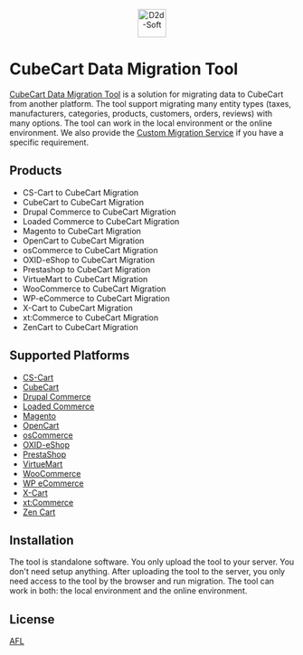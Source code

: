 <p align="center">
	<a href="https://d2d-soft.com/">
		<img alt="D2d-Soft" height="50px" src="https://d2d-soft.com/img/logo.png"/>
	</a>
</p>

# CubeCart Data Migration Tool
[CubeCart Data Migration Tool](https://d2d-soft.com/21-cubecart-migration) is a solution for migrating data to CubeCart from another platform. The tool support migrating many entity types (taxes, manufacturers, categories, products, customers, orders, reviews) with many options. The tool can work in the local environment or the online environment. We also provide the [Custom Migration Service](http://d2d-soft.com/migration-services/296-data-migration-customization.html) if you have a specific requirement. 

## Products
- CS-Cart to CubeCart Migration
- CubeCart to CubeCart Migration
- Drupal Commerce to CubeCart Migration
- Loaded Commerce to CubeCart Migration
- Magento to CubeCart Migration
- OpenCart to CubeCart Migration
- osCommerce to CubeCart Migration
- OXID-eShop to CubeCart Migration
- Prestashop to CubeCart Migration
- VirtueMart to CubeCart Migration
- WooCommerce to CubeCart Migration
- WP-eCommerce to CubeCart Migration
- X-Cart to CubeCart Migration
- xt:Commerce to CubeCart Migration
- ZenCart to CubeCart Migration

## Supported Platforms
- [CS-Cart](https://www.cs-cart.com/)
- [CubeCart](https://www.cubecart.com/)
- [Drupal Commerce](https://drupalcommerce.org/)
- [Loaded Commerce](https://loadedcommerce.com/)
- [Magento](https://magento.com/)
- [OpenCart](https://www.opencart.com/)
- [osCommerce](https://www.oscommerce.com/)
- [OXID-eShop](https://www.oxid-esales.com)
- [PrestaShop](https://www.prestashop.com)
- [VirtueMart](https://virtuemart.net/)
- [WooCommerce](https://woocommerce.com/)
- [WP eCommerce](https://wpecommerce.org/)
- [X-Cart](https://www.x-cart.com/)
- [xt:Commerce](https://www.xt-commerce.com/)
- [Zen Cart](https://www.zen-cart.com/)

## Installation
The tool is standalone software. You only upload the tool to your server. You don't need setup anything. After uploading the tool to the server, you only need access to the tool by the browser and run migration. The tool can work in both: the local environment and the online environment.

## License

[AFL](http://d2d-soft.com/license/AFL.txt)
